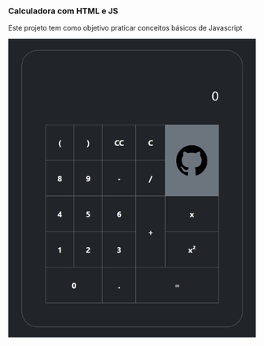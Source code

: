 ### Calculadora com HTML e JS

Este projeto tem como objetivo praticar conceitos básicos de Javascript

<img src="./images/calc.png">